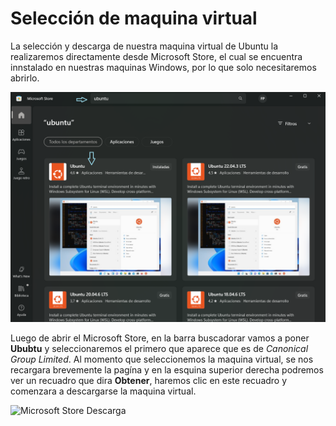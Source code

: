 # Selección de maquina virtual

La selección y descarga de nuestra maquina virtual de Ubuntu la realizaremos directamente desde Microsoft Store, el cual se encuentra innstalado en nuestras maquinas Windows, por lo que solo necesitaremos abrirlo.

![Microsoft Store](Image_Linux_Windows/busqueda_Linux.png)

Luego de abrir el Microsoft Store, en la barra buscadorar vamos a poner **Ububtu** y seleccionaremos el primero que aparece que es de *Canonical Group Limited*. Al momento que seleccionemos la maquina virtual, se nos recargara brevemente la pagína y en la esquina superior derecha podremos ver un recuadro que dira **Obtener**, haremos clic en este recuadro y comenzara a descargarse la maquina virtual.

![Microsoft Store Descarga](Image_Linux_Windows/Selección_del_sistema.png)
